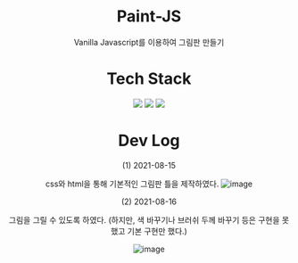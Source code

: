 <div align = "center">

# Paint-JS
  
Vanilla Javascript를 이용하여 그림판 만들기

# Tech Stack
  
<img src="https://img.shields.io/badge/HTML-E34F26?style=flat-square&logo=html5&logoColor=white"/></a>
<img src="https://img.shields.io/badge/CSS-1572B6?style=flat-square&logo=css3&logoColor=white"/></a>
<img src="https://img.shields.io/badge/Javascript-F7DF1E?style=flat-square&logo=JavaScript&logoColor=white"/></a>

# Dev Log
  
  (1) 2021-08-15

  css와 html을 통해 기본적인 그림판 틀을 제작하였다.
  ![image](https://user-images.githubusercontent.com/47571973/129481710-99edaf37-de88-4ecb-812f-dcacf0a611e6.png)

  (2) 2021-08-16

  그림을 그릴 수 있도록 하였다.
  (하지만, 색 바꾸기나 브러쉬 두께 바꾸기 등은 구현을 못했고 기본 구현만 했다.)
  
  ![image](https://user-images.githubusercontent.com/47571973/129580705-73a46eb6-3c4e-4aa5-9a6a-ce148db0574d.png)


</div>
